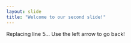 ```yaml
---
layout: slide
title: "Welcome to our second slide!"
---
```

Replacing line 5...
Use the left arrow to go back!
